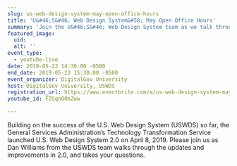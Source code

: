```yaml
---
slug: us-web-design-system-may-open-office-hours
title: 'U&#46;S&#46; Web Design System&#58; May Open Office Hours'
summary: 'Join the U&#46;S&#46; Web Design System team as we talk through recent updates and take your questions! '
featured_image: 
  uid: 
  alt: ''
event_type: 
  - youtube-live
date: 2019-05-23 14:30:00 -0500
end_date: 2019-05-23 15:30:00 -0500
event_organizer: DigitalGov University
host: DigitalGov University, USWDS
registration_url: https://www.eventbrite.com/e/us-web-design-system-may-open-office-hours-registration-62047830732
youtube_id: FZGqnO0bZww

---
```


Building on the success of the U.S. Web Design System (USWDS) so far, the General Services Administration’s Technology Transformation Service launched U.S. Web Design System 2.0 on April 8, 2019.  Please join us as Dan Williams from the USWDS team walks through the updates and improvements in 2.0, and takes your questions. 
